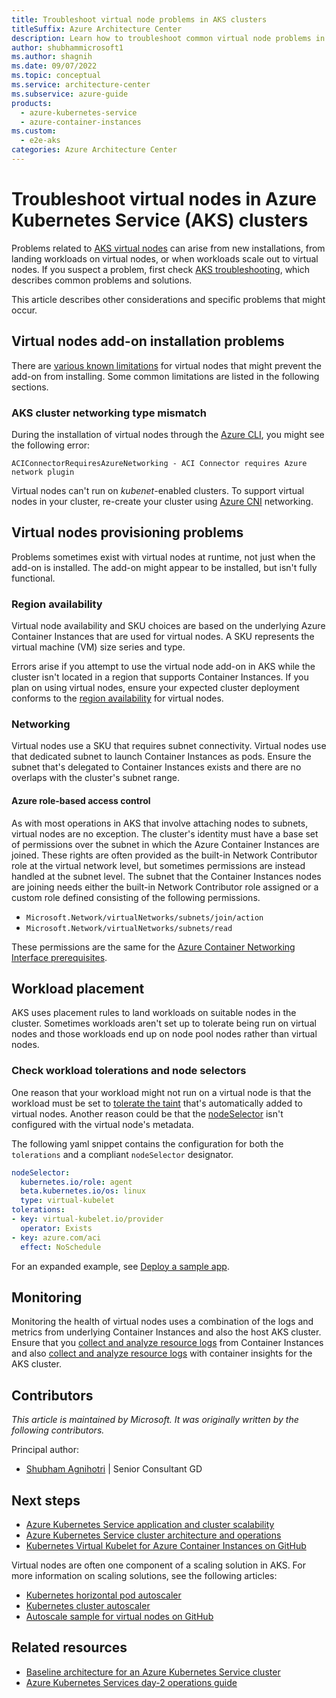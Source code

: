 ```yaml
---
title: Troubleshoot virtual node problems in AKS clusters
titleSuffix: Azure Architecture Center
description: Learn how to troubleshoot common virtual node problems in Azure Kubernetes Service (AKS) clusters.
author: shubhammicrosoft1
ms.author: shagnih
ms.date: 09/07/2022
ms.topic: conceptual
ms.service: architecture-center
ms.subservice: azure-guide
products:
  - azure-kubernetes-service
  - azure-container-instances
ms.custom:
  - e2e-aks
categories: Azure Architecture Center 
---
```


# Troubleshoot virtual nodes in Azure Kubernetes Service (AKS) clusters

Problems related to [AKS virtual nodes](/azure/aks/virtual-nodes) can arise from new installations, from landing workloads on virtual nodes, or when workloads scale out to virtual nodes. If you suspect a problem, first check [AKS troubleshooting](/azure/aks/troubleshooting), which describes common problems and solutions.

This article describes other considerations and specific problems that might occur.  

## Virtual nodes add-on installation problems

There are [various known limitations](/azure/aks/virtual-nodes#known-limitations) for virtual nodes that might prevent the add-on from installing. Some common limitations are listed in the following sections.

### AKS cluster networking type mismatch

During the installation of virtual nodes through the [Azure CLI](/azure/aks/virtual-nodes-cli), you might see the following error:

```output
ACIConnectorRequiresAzureNetworking - ACI Connector requires Azure network plugin
```

Virtual nodes can't run on *kubenet*-enabled clusters. To support virtual nodes in your cluster, re-create your cluster using [Azure CNI](/azure/aks/configure-azure-cni) networking.

## Virtual nodes provisioning problems

Problems sometimes exist with virtual nodes at runtime, not just when the add-on is installed. The add-on might appear to be installed, but isn't fully functional.

### Region availability

Virtual node availability and SKU choices are based on the underlying Azure Container Instances that are used for virtual nodes. A SKU represents the virtual machine (VM) size series and type.

Errors arise if you attempt to use the virtual node add-on in AKS while the cluster isn't located in a region that supports Container Instances. If you plan on using virtual nodes, ensure your expected cluster deployment conforms to the [region availability](/azure/aks/virtual-nodes#regional-availability) for virtual nodes.

### Networking

Virtual nodes use a SKU that requires subnet connectivity. Virtual nodes use that dedicated subnet to launch Container Instances as pods. Ensure the subnet that's delegated to Container Instances exists and there are no overlaps with the cluster's subnet range.

#### Azure role-based access control

As with most operations in AKS that involve attaching nodes to subnets, virtual nodes are no exception. The cluster's identity must have a base set of permissions over the subnet in which the Azure Container Instances are joined. These rights are often provided as the built-in Network Contributor role at the virtual network level, but sometimes permissions are instead handled at the subnet level. The subnet that the Container Instances nodes are joining needs either the built-in Network Contributor role assigned or a custom role defined consisting of the following permissions.

* `Microsoft.Network/virtualNetworks/subnets/join/action`
* `Microsoft.Network/virtualNetworks/subnets/read`

These permissions are the same for the [Azure Container Networking Interface prerequisites](/azure/aks/configure-azure-cni#prerequisites).

## Workload placement

AKS uses placement rules to land workloads on suitable nodes in the cluster. Sometimes workloads aren't set up to tolerate being run on virtual nodes and those workloads end up on node pool nodes rather than virtual nodes.

### Check workload tolerations and node selectors

One reason that your workload might not run on a virtual node is that the workload must be set to [tolerate the taint](https://kubernetes.io/docs/concepts/configuration/taint-and-toleration/) that's automatically added to virtual nodes. Another reason could be that the [nodeSelector](https://kubernetes.io/docs/concepts/configuration/assign-pod-node/) isn't configured with the virtual node's metadata.

The following yaml snippet contains the configuration for both the `tolerations` and a compliant `nodeSelector` designator.

```yaml
nodeSelector:
  kubernetes.io/role: agent
  beta.kubernetes.io/os: linux
  type: virtual-kubelet
tolerations:
- key: virtual-kubelet.io/provider
  operator: Exists
- key: azure.com/aci
  effect: NoSchedule
```

For an expanded example, see [Deploy a sample app](/azure/aks/virtual-nodes-cli#deploy-a-sample-app).

## Monitoring

Monitoring the health of virtual nodes uses a combination of the logs and metrics from underlying Container Instances and also the host AKS cluster. Ensure that you [collect and analyze resource logs](/azure/container-instances/container-instances-log-analytics) from Container Instances and also [collect and analyze resource logs](/azure/azure-monitor/containers/container-insights-log-query) with container insights for the AKS cluster.

## Contributors

*This article is maintained by Microsoft. It was originally written by the following contributors.*

Principal author:

* [Shubham Agnihotri](https://www.linkedin.com/in/shubham-agnihotri8/) | Senior Consultant GD

## Next steps

* [Azure Kubernetes Service application and cluster scalability](/training/paths/aks-cluster-scalability/)
* [Azure Kubernetes Service cluster architecture and operations](/training/paths/aks-cluster-architecture/)
* [Kubernetes Virtual Kubelet for Azure Container Instances on GitHub](https://github.com/virtual-kubelet/azure-aci)

Virtual nodes are often one component of a scaling solution in AKS. For more information on scaling solutions, see the following articles:

* [Kubernetes horizontal pod autoscaler](/azure/aks/concepts-scale#horizontal-pod-autoscaler)
* [Kubernetes cluster autoscaler](/azure/aks/concepts-scale#cluster-autoscaler)
* [Autoscale sample for virtual nodes on GitHub](https://github.com/Azure-Samples/virtual-node-autoscale)

## Related resources

* [Baseline architecture for an Azure Kubernetes Service cluster](../../reference-architectures/containers/aks/baseline-aks.yml)
* [Azure Kubernetes Services day-2 operations guide](../../operator-guides/aks/day-2-operations-guide.md)
